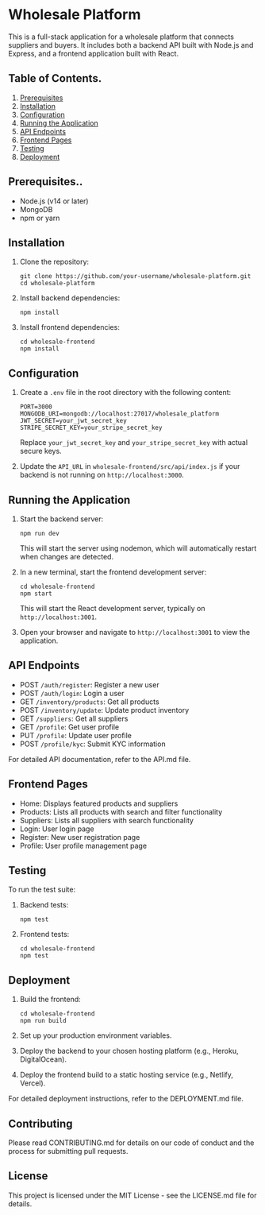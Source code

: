 # Wholesale Platform

This is a full-stack application for a wholesale platform that connects suppliers and buyers. It includes both a backend API built with Node.js and Express, and a frontend application built with React.

## Table of Contents.

1. [Prerequisites](#prerequisites)
2. [Installation](#installation)
3. [Configuration](#configuration)
4. [Running the Application](#running-the-application)
5. [API Endpoints](#api-endpoints)
6. [Frontend Pages](#frontend-pages)
7. [Testing](#testing)
8. [Deployment](#deployment)

## Prerequisites..

- Node.js (v14 or later)
- MongoDB
- npm or yarn

## Installation

1. Clone the repository:
   ```
   git clone https://github.com/your-username/wholesale-platform.git
   cd wholesale-platform
   ```

2. Install backend dependencies:
   ```
   npm install
   ```

3. Install frontend dependencies:
   ```
   cd wholesale-frontend
   npm install
   ```

## Configuration

1. Create a `.env` file in the root directory with the following content:
   ```
   PORT=3000
   MONGODB_URI=mongodb://localhost:27017/wholesale_platform
   JWT_SECRET=your_jwt_secret_key
   STRIPE_SECRET_KEY=your_stripe_secret_key
   ```
   Replace `your_jwt_secret_key` and `your_stripe_secret_key` with actual secure keys.

2. Update the `API_URL` in `wholesale-frontend/src/api/index.js` if your backend is not running on `http://localhost:3000`.

## Running the Application

1. Start the backend server:
   ```
   npm run dev
   ```
   This will start the server using nodemon, which will automatically restart when changes are detected.

2. In a new terminal, start the frontend development server:
   ```
   cd wholesale-frontend
   npm start
   ```
   This will start the React development server, typically on `http://localhost:3001`.

3. Open your browser and navigate to `http://localhost:3001` to view the application.

## API Endpoints

- POST `/auth/register`: Register a new user
- POST `/auth/login`: Login a user
- GET `/inventory/products`: Get all products
- POST `/inventory/update`: Update product inventory
- GET `/suppliers`: Get all suppliers
- GET `/profile`: Get user profile
- PUT `/profile`: Update user profile
- POST `/profile/kyc`: Submit KYC information

For detailed API documentation, refer to the API.md file.

## Frontend Pages

- Home: Displays featured products and suppliers
- Products: Lists all products with search and filter functionality
- Suppliers: Lists all suppliers with search functionality
- Login: User login page
- Register: New user registration page
- Profile: User profile management page

## Testing

To run the test suite:

1. Backend tests:
   ```
   npm test
   ```

2. Frontend tests:
   ```
   cd wholesale-frontend
   npm test
   ```

## Deployment

1. Build the frontend:
   ```
   cd wholesale-frontend
   npm run build
   ```

2. Set up your production environment variables.

3. Deploy the backend to your chosen hosting platform (e.g., Heroku, DigitalOcean).

4. Deploy the frontend build to a static hosting service (e.g., Netlify, Vercel).

For detailed deployment instructions, refer to the DEPLOYMENT.md file.

## Contributing

Please read CONTRIBUTING.md for details on our code of conduct and the process for submitting pull requests.

## License

This project is licensed under the MIT License - see the LICENSE.md file for details.

